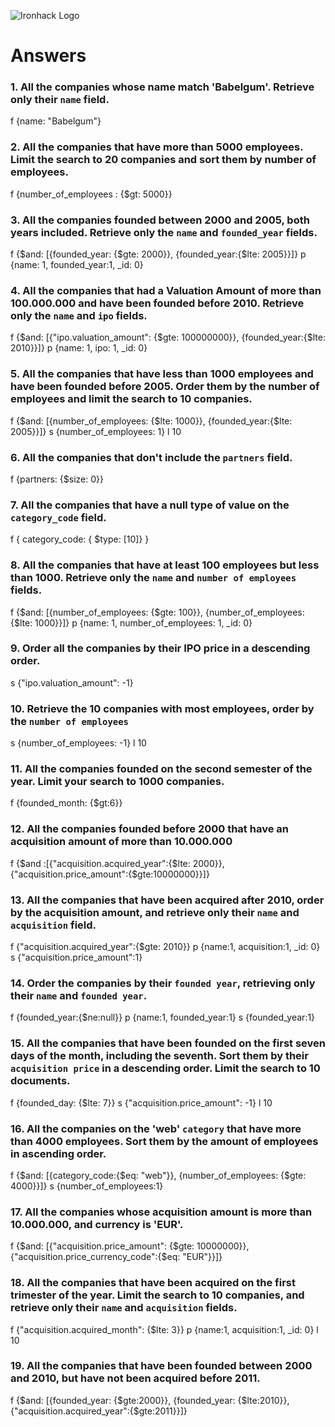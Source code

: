 ![Ironhack Logo](https://i.imgur.com/1QgrNNw.png)

# Answers

### 1. All the companies whose name match 'Babelgum'. Retrieve only their `name` field.

f {name: "Babelgum"}

### 2. All the companies that have more than 5000 employees. Limit the search to 20 companies and sort them by **number of employees**.

f {number_of_employees : {$gt: 5000}}

### 3. All the companies founded between 2000 and 2005, both years included. Retrieve only the `name` and `founded_year` fields.

f {$and: [{founded_year: {$gte: 2000}}, {founded_year:{$lte: 2005}}]}
p {name: 1, founded_year:1, _id: 0}

### 4. All the companies that had a Valuation Amount of more than 100.000.000 and have been founded before 2010. Retrieve only the `name` and `ipo` fields.

f {$and: [{"ipo.valuation_amount": {$gte: 100000000}}, {founded_year:{$lte: 2010}}]}
p {name: 1, ipo: 1, _id: 0}

### 5. All the companies that have less than 1000 employees and have been founded before 2005. Order them by the number of employees and limit the search to 10 companies.

f {$and: [{number_of_employees: {$lte: 1000}}, {founded_year:{$lte: 2005}}]}
s {number_of_employees: 1}
l 10

### 6. All the companies that don't include the `partners` field.

f {partners: {$size: 0}}

### 7. All the companies that have a null type of value on the `category_code` field.

f { category_code: { $type: [10]} }

### 8. All the companies that have at least 100 employees but less than 1000. Retrieve only the `name` and `number of employees` fields.

f {$and: [{number_of_employees: {$gte: 100}}, {number_of_employees: {$lte: 1000}}]}
p {name: 1, number_of_employees: 1, _id: 0}

### 9. Order all the companies by their IPO price in a descending order.

s {"ipo.valuation_amount": -1}

### 10. Retrieve the 10 companies with most employees, order by the `number of employees`

s {number_of_employees: -1}
l 10

### 11. All the companies founded on the second semester of the year. Limit your search to 1000 companies.

f {founded_month: {$gt:6}}

### 12. All the companies founded before 2000 that have an acquisition amount of more than 10.000.000

f {$and :[{"acquisition.acquired_year":{$lte: 2000}}, {"acquisition.price_amount":{$gte:10000000}}]}

### 13. All the companies that have been acquired after 2010, order by the acquisition amount, and retrieve only their `name` and `acquisition` field.

f {"acquisition.acquired_year":{$gte: 2010}}
p {name:1, acquisition:1, _id: 0}
s {"acquisition.price_amount":1}

### 14. Order the companies by their `founded year`, retrieving only their `name` and `founded year`.

f {founded_year:{$ne:null}}
p {name:1, founded_year:1}
s {founded_year:1}

### 15. All the companies that have been founded on the first seven days of the month, including the seventh. Sort them by their `acquisition price` in a descending order. Limit the search to 10 documents.

f {founded_day: {$lte: 7}}
s {"acquisition.price_amount": -1}
l 10

### 16. All the companies on the 'web' `category` that have more than 4000 employees. Sort them by the amount of employees in ascending order.

f {$and: [{category_code:{$eq: "web"}}, {number_of_employees: {$gte: 4000}}]}
s {number_of_employees:1}

### 17. All the companies whose acquisition amount is more than 10.000.000, and currency is 'EUR'.

f {$and: [{"acquisition.price_amount": {$gte: 10000000}}, {"acquisition.price_currency_code":{$eq: "EUR"}}]}

### 18. All the companies that have been acquired on the first trimester of the year. Limit the search to 10 companies, and retrieve only their `name` and `acquisition` fields.

f {"acquisition.acquired_month": {$lte: 3}}
p {name:1, acquisition:1, _id: 0}
l 10

### 19. All the companies that have been founded between 2000 and 2010, but have not been acquired before 2011.

f {$and: [{founded_year: {$gte:2000}}, {founded_year: {$lte:2010}}, {"acquisition.acquired_year":{$gte:2011}}]}
